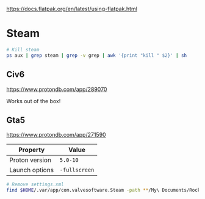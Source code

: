 https://docs.flatpak.org/en/latest/using-flatpak.html

# Steam
```sh
# Kill steam
ps aux | grep steam | grep -v grep | awk '{print "kill " $2}' | sh
```

## Civ6
https://www.protondb.com/app/289070

Works out of the box!

## Gta5
https://www.protondb.com/app/271590

| Property | Value |
| --- | --- |
| Proton version | `5.0-10` |
| Launch options | `-fullscreen` |

```sh
# Remove settings.xml
find $HOME/.var/app/com.valvesoftware.Steam -path **/My\ Documents/Rockstar\ Games/GTA\ V/settings.xml -exec rm {} \+
```
